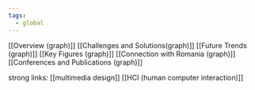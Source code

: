 ```yaml
---
tags:
  - global
---
```

[[Overview (graph)]]
[[Challenges and Solutions(graph)]]
[[Future Trends (graph)]]
[[Key Figures (graph)]]
[[Connection with Romania (graph)]]
[[Conferences and Publications (graph)]]

strong links:
[[multimedia design]]
[[HCI (human computer interaction)]]
